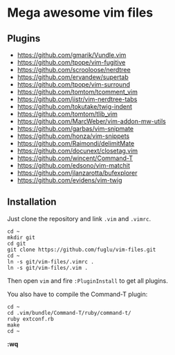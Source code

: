 # Mega awesome vim files

## Plugins
* https://github.com/gmarik/Vundle.vim
* https://github.com/tpope/vim-fugitive
* https://github.com/scrooloose/nerdtree
* https://github.com/ervandew/supertab
* https://github.com/tpope/vim-surround
* https://github.com/tomtom/tcomment_vim
* https://github.com/jistr/vim-nerdtree-tabs
* https://github.com/tokutake/twig-indent
* https://github.com/tomtom/tlib_vim
* https://github.com/MarcWeber/vim-addon-mw-utils
* https://github.com/garbas/vim-snipmate
* https://github.com/honza/vim-snippets
* https://github.com/Raimondi/delimitMate
* https://github.com/docunext/closetag.vim
* https://github.com/wincent/Command-T
* https://github.com/edsono/vim-matchit
* https://github.com/jlanzarotta/bufexplorer
* https://github.com/evidens/vim-twig

## Installation

Just clone the repository and link ```.vim``` and ```.vimrc```.

```shell
cd ~
mkdir git
cd git
git clone https://github.com/fuglu/vim-files.git
cd ~
ln -s git/vim-files/.vimrc .
ln -s git/vim-files/.vim .
```

Then open ```vim``` and fire ```:PluginInstall``` to get all plugins.

You also have to compile the Command-T plugin:
```shell
cd ~
cd .vim/bundle/Command-T/ruby/command-t/
ruby extconf.rb
make
cd ~
```


**:wq**

